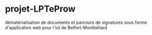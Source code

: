 projet-LPTeProw
===============

dématérialisation de documents et parcours de signatures sous forme d'application web pour l'iut de Belfort-Montbéliard
